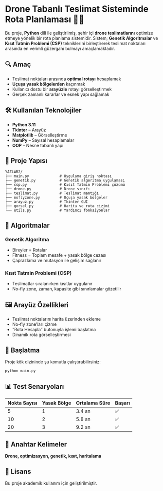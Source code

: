 
# Drone Tabanlı Teslimat Sisteminde Rota Planlaması 🚁🧠

Bu proje, **Python** dili ile geliştirilmiş, şehir içi **drone teslimatlarını** optimize etmeye yönelik bir rota planlama sistemidir. Sistem; **Genetik Algoritmalar** ve **Kısıt Tatmin Problemi (CSP)** tekniklerini birleştirerek teslimat noktaları arasında en verimli güzergahı bulmayı amaçlamaktadır. 

## 🔍 Amaç

- Teslimat noktaları arasında **optimal rotayı** hesaplamak  
- **Uçuşa yasak bölgelerden** kaçınmak  
- Kullanıcı dostu bir **arayüzle** rotayı görselleştirmek  
- Gerçek zamanlı kararlar ve esnek yapı sağlamak

## 🛠 Kullanılan Teknolojiler

- **Python 3.11**
- **Tkinter** – Arayüz
- **Matplotlib** – Görselleştirme
- **NumPy** – Sayısal hesaplamalar
- **OOP** – Nesne tabanlı yapı

## 📁 Proje Yapısı

```
YAZLAB2/
├── main.py              # Uygulama giriş noktası
├── genetik.py           # Genetik algoritma uygulaması
├── csp.py               # Kısıt Tatmin Problemi çözümü
├── drone.py             # Drone sınıfı
├── teslimat.py          # Teslimat mantığı
├── noflyzone.py         # Uçuşa yasak bölgeler
├── arayuz.py            # Tkinter GUI
├── gorsel.py            # Harita ve rota çizimi
└── utils.py             # Yardımcı fonksiyonlar
```

## 🧠 Algoritmalar

### Genetik Algoritma
- Bireyler = Rotalar
- Fitness = Toplam mesafe + yasak bölge cezası
- Çaprazlama ve mutasyon ile gelişim sağlanır

### Kısıt Tatmin Problemi (CSP)
- Teslimatlar sıralanırken kısıtlar uygulanır
- No-fly zone, zaman, kapasite gibi sınırlamalar gözetilir

## 🖼 Arayüz Özellikleri

- Teslimat noktalarını harita üzerinden ekleme
- No-fly zone'ları çizme
- “Rota Hesapla” butonuyla işlemi başlatma
- Dinamik rota görselleştirmesi

## 🚀 Başlatma

Proje kök dizininde şu komutla çalıştırabilirsiniz:

```bash
python main.py
```

## 📊 Test Senaryoları

| Nokta Sayısı | Yasak Bölge | Ortalama Süre | Başarı |
|--------------|-------------|----------------|--------|
| 5            | 1           | 3.4 sn         | ✅     |
| 10           | 2           | 5.8 sn         | ✅     |
| 20           | 3           | 9.2 sn         | ✅     |

## 📌 Anahtar Kelimeler

**Drone, optimizasyon, genetik, kısıt, haritalama**

## 📄 Lisans

Bu proje akademik kullanım için geliştirilmiştir.
